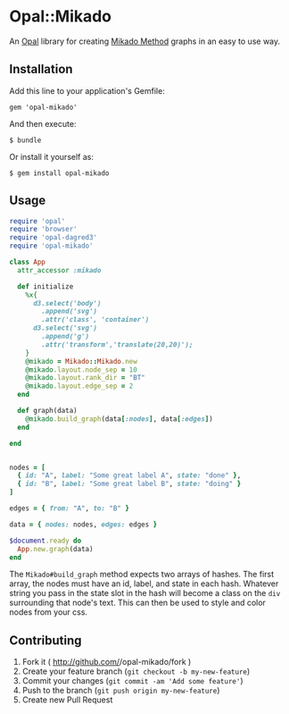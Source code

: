# Opal::Mikado

An [Opal](http://opalrb.org) library for creating [Mikado Method](http://mikadomethod.wordpress.com/) graphs in an easy to use way.

## Installation

Add this line to your application's Gemfile:

    gem 'opal-mikado'

And then execute:

    $ bundle

Or install it yourself as:

    $ gem install opal-mikado

## Usage

```ruby
require 'opal'
require 'browser'
require 'opal-dagred3'
require 'opal-mikado'

class App
  attr_accessor :mikado

  def initialize
    %x{
      d3.select('body')
        .append('svg')
        .attr('class', 'container')
      d3.select('svg')
        .append('g')
        .attr('transform','translate(20,20)');
    }
    @mikado = Mikado::Mikado.new
    @mikado.layout.node_sep = 10
    @mikado.layout.rank_dir = "BT"
    @mikado.layout.edge_sep = 2
  end

  def graph(data)
    @mikado.build_graph(data[:nodes], data[:edges])
  end

end


nodes = [
  { id: "A", label: "Some great label A", state: "done" },
  { id: "B", label: "Some great label B", state: "doing" }
]

edges = { from: "A", to: "B" }

data = { nodes: nodes, edges: edges }

$document.ready do
  App.new.graph(data)
end
```
The `Mikado#build_graph` method expects two arrays of hashes. The first array, the nodes must have an id, label, and state in each hash. Whatever string you pass in the state slot in the hash will become a class on the `div` surrounding that node's text.  This can then be used to style and color
nodes from your css.

## Contributing

1. Fork it ( http://github.com/<my-github-username>/opal-mikado/fork )
2. Create your feature branch (`git checkout -b my-new-feature`)
3. Commit your changes (`git commit -am 'Add some feature'`)
4. Push to the branch (`git push origin my-new-feature`)
5. Create new Pull Request

